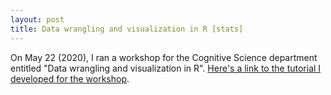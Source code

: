 ```yaml
---
layout: post
title: Data wrangling and visualization in R [stats]
---
```


On May 22 (2020), I ran a workshop for the Cognitive Science department entitled "Data wrangling and visualization in R". [Here's a link to the tutorial I developed for the workshop](https://seantrott.github.io/data_wrangling_visualization/).


